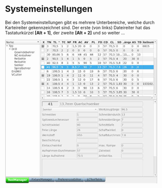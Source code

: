 # Systemeinstellungen

Bei den Systemeinstellungen gibt es mehrere Unterbereiche, welche durch Karteireiter
gekennzeichnet sind. Der erste (von links) Dateireiter hat das Tastaturkürzel
**[Alt + 1]**, der zweite **[Alt + 2]** und so weiter ...

![SettingsNB](images/SettingsNB.jpg)
